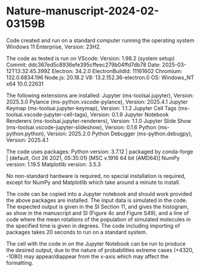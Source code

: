 # Nature-manuscript-2024-02-03159B

Code created and run on a standard computer running the operating system Windows 11 Enterprise, Version: 23H2.

The code as tested is run on VScode: 
Version: 1.98.2 (system setup)
Commit: ddc367ed5c8936efe395cffeec279b04ffd7db78
Date: 2025-03-12T13:32:45.399Z
Electron: 34.2.0
ElectronBuildId: 11161602
Chromium: 132.0.6834.196
Node.js: 20.18.2
V8: 13.2.152.36-electron.0
OS: Windows_NT x64 10.0.22631

The following extensions are installed:
Jupyter (ms-toolsai.jupyter), Version: 2025.3.0
Pylance (ms-python.vscode-pylance), Version: 2025.4.1
Jupyter Keymap (ms-toolsai.jupyter-keymap), Version: 1.1.2
Jupyter Cell Tags (ms-toolsai.vscode-jupyter-cell-tags), Version: 0.1.9
Jupyter Notebook Renderers (ms-toolsai.jupyter-renderers), Version: 1.1.0
Jupyter Slide Show (ms-toolsai.vscode-jupyter-slideshow), Version: 0.1.6
Python (ms-python.python), Version: 2025.2.0
Python Debugger (ms-python.debugpy), Version: 2025.4.1

The code uses packages:
Python version: 3.7.12 | packaged by conda-forge | (default, Oct 26 2021, 05:35:01) [MSC v.1916 64 bit (AMD64)]
NumPy version: 1.19.5
Matplotlib version: 3.5.3

No non-standard hardware is required, no special installation is required, except for NumPy and Matplotlib which take around a minute to install. 

The code can be copied into a Jupyter notebook and should work provided the above packages are installed. The input data is simulated in the code. The expected output is given in the SI Section 11, and gives the histogram, as show in the manuscript and SI (Figure 4c and Figure S49), and a line of code where the mean rotations of the population of simulated molecules in the specified time is given in degrees. The code including importing of packages takes 20 seconds to run on a standard system.

The cell with the code in on the Jupyter Notebook can be run to produce the desired output, due to the nature of probabilities extreme cases (+4320, -1080) may appear/diappear from the x-axis which may affect the formatting.



